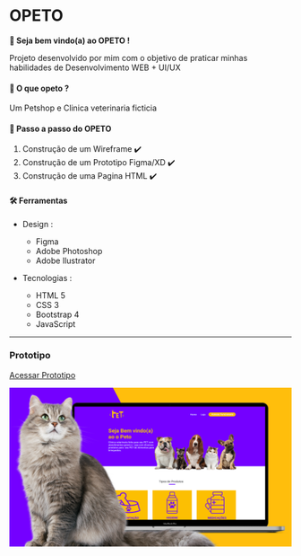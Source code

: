 # OPETO 

**🐶 Seja bem vindo(a) ao OPETO  !**

Projeto desenvolvido por mim com o objetivo de praticar minhas habilidades de Desenvolvimento WEB + UI/UX

#### 🐾 O que opeto ?
Um Petshop e Clinica veterinaria ficticia 


#### 📝 Passo a passo do OPETO
  1. Construção de um Wireframe ✔️
  2. Construção de um Prototipo Figma/XD ✔️
  3. Construção de uma Pagina HTML ✔️


#### 🛠️ Ferramentas 
- Design :
    - Figma
    - Adobe Photoshop
    - Adobe Ilustrator

- Tecnologias :
    - HTML 5
    - CSS 3
    - Bootstrap 4
    - JavaScript


____

### Prototipo


<a href="https://www.figma.com/proto/H1TynhybTkVdPSO40p6rQU/OPETO-Project?page-id=0%3A1&node-id=1%3A4&viewport=467%2C591%2C1&scaling=scale-down"> Acessar Prototipo


![](./img/mockup02.png)
</a>
